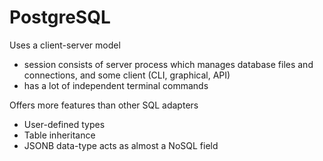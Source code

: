 # PostgreSQL
Uses a client-server model
- session consists of server process which manages database files and connections, and some client (CLI, graphical, API)
- has a lot of independent terminal commands

Offers more features than other SQL adapters
- User-defined types
- Table inheritance
- JSONB data-type acts as almost a NoSQL field

